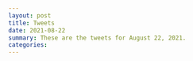 ```yaml
---
layout: post
title: Tweets
date: 2021-08-22
summary: These are the tweets for August 22, 2021.
categories:
---
```


